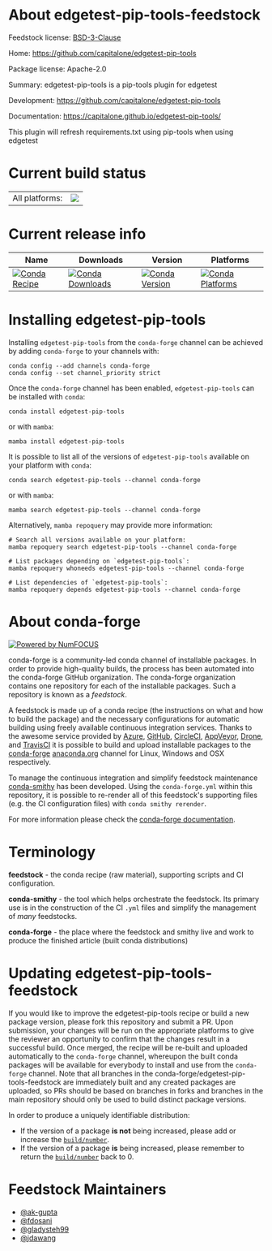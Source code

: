 About edgetest-pip-tools-feedstock
==================================

Feedstock license: [BSD-3-Clause](https://github.com/conda-forge/edgetest-pip-tools-feedstock/blob/main/LICENSE.txt)

Home: https://github.com/capitalone/edgetest-pip-tools

Package license: Apache-2.0

Summary: edgetest-pip-tools is a pip-tools plugin for edgetest

Development: https://github.com/capitalone/edgetest-pip-tools

Documentation: https://capitalone.github.io/edgetest-pip-tools/

This plugin will refresh requirements.txt using pip-tools when using edgetest


Current build status
====================


<table><tr><td>All platforms:</td>
    <td>
      <a href="https://dev.azure.com/conda-forge/feedstock-builds/_build/latest?definitionId=14794&branchName=main">
        <img src="https://dev.azure.com/conda-forge/feedstock-builds/_apis/build/status/edgetest-pip-tools-feedstock?branchName=main">
      </a>
    </td>
  </tr>
</table>

Current release info
====================

| Name | Downloads | Version | Platforms |
| --- | --- | --- | --- |
| [![Conda Recipe](https://img.shields.io/badge/recipe-edgetest--pip--tools-green.svg)](https://anaconda.org/conda-forge/edgetest-pip-tools) | [![Conda Downloads](https://img.shields.io/conda/dn/conda-forge/edgetest-pip-tools.svg)](https://anaconda.org/conda-forge/edgetest-pip-tools) | [![Conda Version](https://img.shields.io/conda/vn/conda-forge/edgetest-pip-tools.svg)](https://anaconda.org/conda-forge/edgetest-pip-tools) | [![Conda Platforms](https://img.shields.io/conda/pn/conda-forge/edgetest-pip-tools.svg)](https://anaconda.org/conda-forge/edgetest-pip-tools) |

Installing edgetest-pip-tools
=============================

Installing `edgetest-pip-tools` from the `conda-forge` channel can be achieved by adding `conda-forge` to your channels with:

```
conda config --add channels conda-forge
conda config --set channel_priority strict
```

Once the `conda-forge` channel has been enabled, `edgetest-pip-tools` can be installed with `conda`:

```
conda install edgetest-pip-tools
```

or with `mamba`:

```
mamba install edgetest-pip-tools
```

It is possible to list all of the versions of `edgetest-pip-tools` available on your platform with `conda`:

```
conda search edgetest-pip-tools --channel conda-forge
```

or with `mamba`:

```
mamba search edgetest-pip-tools --channel conda-forge
```

Alternatively, `mamba repoquery` may provide more information:

```
# Search all versions available on your platform:
mamba repoquery search edgetest-pip-tools --channel conda-forge

# List packages depending on `edgetest-pip-tools`:
mamba repoquery whoneeds edgetest-pip-tools --channel conda-forge

# List dependencies of `edgetest-pip-tools`:
mamba repoquery depends edgetest-pip-tools --channel conda-forge
```


About conda-forge
=================

[![Powered by
NumFOCUS](https://img.shields.io/badge/powered%20by-NumFOCUS-orange.svg?style=flat&colorA=E1523D&colorB=007D8A)](https://numfocus.org)

conda-forge is a community-led conda channel of installable packages.
In order to provide high-quality builds, the process has been automated into the
conda-forge GitHub organization. The conda-forge organization contains one repository
for each of the installable packages. Such a repository is known as a *feedstock*.

A feedstock is made up of a conda recipe (the instructions on what and how to build
the package) and the necessary configurations for automatic building using freely
available continuous integration services. Thanks to the awesome service provided by
[Azure](https://azure.microsoft.com/en-us/services/devops/), [GitHub](https://github.com/),
[CircleCI](https://circleci.com/), [AppVeyor](https://www.appveyor.com/),
[Drone](https://cloud.drone.io/welcome), and [TravisCI](https://travis-ci.com/)
it is possible to build and upload installable packages to the
[conda-forge](https://anaconda.org/conda-forge) [anaconda.org](https://anaconda.org/)
channel for Linux, Windows and OSX respectively.

To manage the continuous integration and simplify feedstock maintenance
[conda-smithy](https://github.com/conda-forge/conda-smithy) has been developed.
Using the ``conda-forge.yml`` within this repository, it is possible to re-render all of
this feedstock's supporting files (e.g. the CI configuration files) with ``conda smithy rerender``.

For more information please check the [conda-forge documentation](https://conda-forge.org/docs/).

Terminology
===========

**feedstock** - the conda recipe (raw material), supporting scripts and CI configuration.

**conda-smithy** - the tool which helps orchestrate the feedstock.
                   Its primary use is in the construction of the CI ``.yml`` files
                   and simplify the management of *many* feedstocks.

**conda-forge** - the place where the feedstock and smithy live and work to
                  produce the finished article (built conda distributions)


Updating edgetest-pip-tools-feedstock
=====================================

If you would like to improve the edgetest-pip-tools recipe or build a new
package version, please fork this repository and submit a PR. Upon submission,
your changes will be run on the appropriate platforms to give the reviewer an
opportunity to confirm that the changes result in a successful build. Once
merged, the recipe will be re-built and uploaded automatically to the
`conda-forge` channel, whereupon the built conda packages will be available for
everybody to install and use from the `conda-forge` channel.
Note that all branches in the conda-forge/edgetest-pip-tools-feedstock are
immediately built and any created packages are uploaded, so PRs should be based
on branches in forks and branches in the main repository should only be used to
build distinct package versions.

In order to produce a uniquely identifiable distribution:
 * If the version of a package **is not** being increased, please add or increase
   the [``build/number``](https://docs.conda.io/projects/conda-build/en/latest/resources/define-metadata.html#build-number-and-string).
 * If the version of a package **is** being increased, please remember to return
   the [``build/number``](https://docs.conda.io/projects/conda-build/en/latest/resources/define-metadata.html#build-number-and-string)
   back to 0.

Feedstock Maintainers
=====================

* [@ak-gupta](https://github.com/ak-gupta/)
* [@fdosani](https://github.com/fdosani/)
* [@gladysteh99](https://github.com/gladysteh99/)
* [@jdawang](https://github.com/jdawang/)

